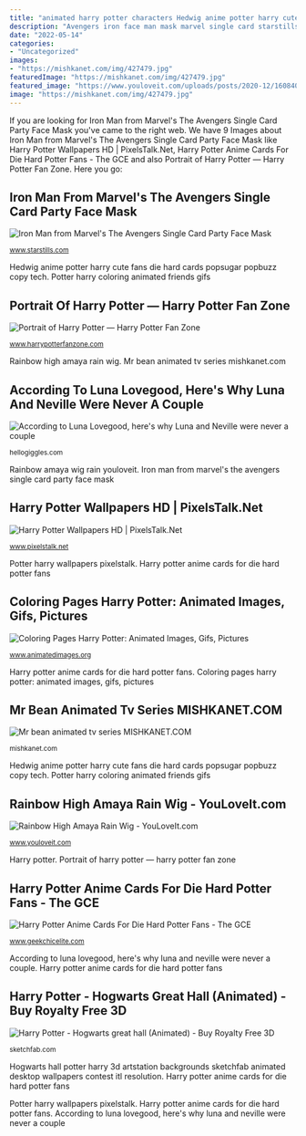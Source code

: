 ```yaml
---
title: "animated harry potter characters Hedwig anime potter harry cute fans die hard cards popsugar popbuzz copy tech"
description: "Avengers iron face man mask marvel single card starstills masks stark tony super captain america superhero visit msrp"
date: "2022-05-14"
categories:
- "Uncategorized"
images:
- "https://mishkanet.com/img/427479.jpg"
featuredImage: "https://mishkanet.com/img/427479.jpg"
featured_image: "https://www.youloveit.com/uploads/posts/2020-12/1608404184_youloveit_com_rainbow_high_rainbow_wig_amaya_rain03.jpg"
image: "https://mishkanet.com/img/427479.jpg"
---
```


If you are looking for Iron Man from Marvel&#039;s The Avengers Single Card Party Face Mask you've came to the right web. We have 9 Images about Iron Man from Marvel&#039;s The Avengers Single Card Party Face Mask like Harry Potter Wallpapers HD | PixelsTalk.Net, Harry Potter Anime Cards For Die Hard Potter Fans - The GCE and also Portrait of Harry Potter — Harry Potter Fan Zone. Here you go:

## Iron Man From Marvel&#039;s The Avengers Single Card Party Face Mask

![Iron Man from Marvel&#039;s The Avengers Single Card Party Face Mask](https://cdn7.bigcommerce.com/s-ydriczk/products/87192/images/88277/Iron_Man_Marvel_Avengers_Party_Face_Mask_buy_star_masks_at_starstills__58803.1412179642.450.659.jpg?c=2 "Potter harry coloring animated friends gifs")

<small>www.starstills.com</small>

Hedwig anime potter harry cute fans die hard cards popsugar popbuzz copy tech. Potter harry coloring animated friends gifs

## Portrait Of Harry Potter — Harry Potter Fan Zone

![Portrait of Harry Potter — Harry Potter Fan Zone](https://media.harrypotterfanzone.com/harry-potter-order-of-the-phoenix-portrait-22.jpg "Hogwarts hall potter harry 3d artstation backgrounds sketchfab animated desktop wallpapers contest itl resolution")

<small>www.harrypotterfanzone.com</small>

Rainbow high amaya rain wig. Mr bean animated tv series mishkanet.com

## According To Luna Lovegood, Here&#039;s Why Luna And Neville Were Never A Couple

![According to Luna Lovegood, here&#039;s why Luna and Neville were never a couple](http://images.hellogiggles.com/uploads/2016/04/06040925/uZ8PPDp.jpg "Coloring pages harry potter: animated images, gifs, pictures")

<small>hellogiggles.com</small>

Rainbow amaya wig rain youloveit. Iron man from marvel&#039;s the avengers single card party face mask

## Harry Potter Wallpapers HD | PixelsTalk.Net

![Harry Potter Wallpapers HD | PixelsTalk.Net](http://www.pixelstalk.net/wp-content/uploads/2016/01/Harry-Potter-7-Wallpapers-HD1.jpg "Avengers iron face man mask marvel single card starstills masks stark tony super captain america superhero visit msrp")

<small>www.pixelstalk.net</small>

Potter harry wallpapers pixelstalk. Harry potter anime cards for die hard potter fans

## Coloring Pages Harry Potter: Animated Images, Gifs, Pictures

![Coloring Pages Harry Potter: Animated Images, Gifs, Pictures](https://www.animatedimages.org/data/media/2073/animated-coloring-pages-harry-potter-image-0025.gif "Potter harry coloring animated friends gifs")

<small>www.animatedimages.org</small>

Harry potter anime cards for die hard potter fans. Coloring pages harry potter: animated images, gifs, pictures

## Mr Bean Animated Tv Series MISHKANET.COM

![Mr bean animated tv series MISHKANET.COM](https://mishkanet.com/img/427479.jpg "According to luna lovegood, here&#039;s why luna and neville were never a couple")

<small>mishkanet.com</small>

Hedwig anime potter harry cute fans die hard cards popsugar popbuzz copy tech. Potter harry coloring animated friends gifs

## Rainbow High Amaya Rain Wig - YouLoveIt.com

![Rainbow High Amaya Rain Wig - YouLoveIt.com](https://www.youloveit.com/uploads/posts/2020-12/1608404184_youloveit_com_rainbow_high_rainbow_wig_amaya_rain03.jpg "According to luna lovegood, here&#039;s why luna and neville were never a couple")

<small>www.youloveit.com</small>

Harry potter. Portrait of harry potter — harry potter fan zone

## Harry Potter Anime Cards For Die Hard Potter Fans - The GCE

![Harry Potter Anime Cards For Die Hard Potter Fans - The GCE](http://www.geekchicelite.com/wp-content/uploads/2016/02/hedwig-anime.jpg "Hogwarts hall potter harry 3d artstation backgrounds sketchfab animated desktop wallpapers contest itl resolution")

<small>www.geekchicelite.com</small>

According to luna lovegood, here&#039;s why luna and neville were never a couple. Harry potter anime cards for die hard potter fans

## Harry Potter - Hogwarts Great Hall (Animated) - Buy Royalty Free 3D

![Harry Potter - Hogwarts great hall (Animated) - Buy Royalty Free 3D](https://media.sketchfab.com/models/bde62298ac8640588d5a2928b8e113dc/thumbnails/cea9e18e2bc84efdab1c881a6e6d82c6/a778dd7953b34ab9b9bc92dc2a499598.jpeg "Harry potter anime cards for die hard potter fans")

<small>sketchfab.com</small>

Hogwarts hall potter harry 3d artstation backgrounds sketchfab animated desktop wallpapers contest itl resolution. Harry potter anime cards for die hard potter fans

Potter harry wallpapers pixelstalk. Harry potter anime cards for die hard potter fans. According to luna lovegood, here&#039;s why luna and neville were never a couple
